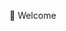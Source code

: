 👋 Welcome

<!---
SQEngine/SQEngine is a ✨ special ✨ repository because its `README.md` (this file) appears on your GitHub profile.
You can click the Preview link to take a look at your changes.
--->
